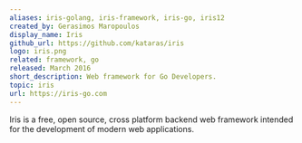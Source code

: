 ```yaml
---
aliases: iris-golang, iris-framework, iris-go, iris12
created_by: Gerasimos Maropoulos
display_name: Iris
github_url: https://github.com/kataras/iris
logo: iris.png
related: framework, go
released: March 2016
short_description: Web framework for Go Developers.
topic: iris
url: https://iris-go.com
---
```

Iris is a free, open source, cross platform backend web framework intended for the development of modern web applications.
